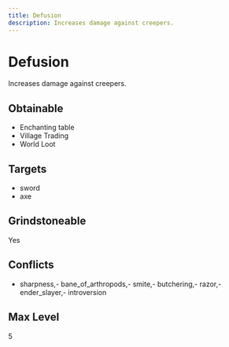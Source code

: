 ```yaml
---
title: Defusion
description: Increases damage against creepers.
---
```

# Defusion
Increases damage against creepers.
## Obtainable
- Enchanting table
- Village Trading
- World Loot
## Targets
- sword
 - axe
## Grindstoneable
Yes
## Conflicts
- sharpness,- bane_of_arthropods,- smite,- butchering,- razor,- ender_slayer,- introversion
## Max Level
5
